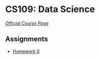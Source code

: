 CS109: Data Science
=====================
*[Official Course Page](http://cs109.org)*

## Assignments
* [Homework 0](http://nbviewer.ipython.org/urls/raw.github.com/jnjcc/mooc/master/cs109/assignments/hw0.ipynb)
